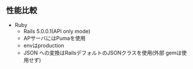 
## 性能比較

* Ruby
  * Rails 5.0.0.1(API only mode)
  * APサーバにはPumaを使用
  * envはproduction
  * JSON への変換はRailsデフォルトのJSONクラスを使用(外部 gemは使用せず)
